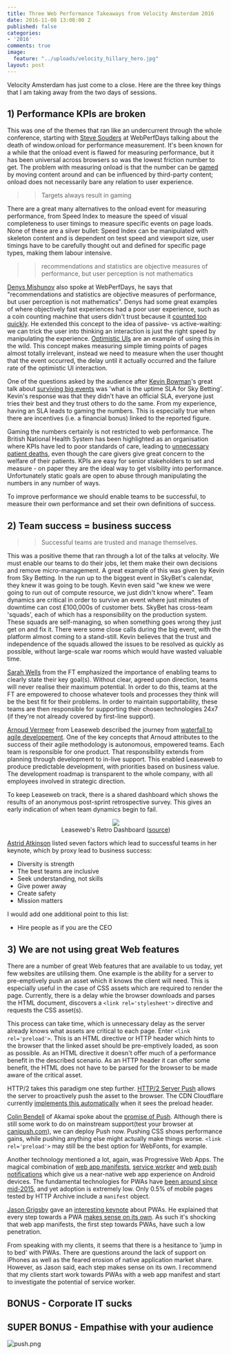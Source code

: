 ```yaml
---
title: Three Web Performance Takeaways from Velocity Amsterdam 2016
date: 2016-11-08 13:08:00 Z
published: false
categories:
- '2016'
comments: true
image:
  feature: "../uploads/velocity_hillary_hero.jpg"
layout: post
---
```


Velocity Amsterdam has just come to a close. Here are the three key things that I am taking away from the two days of sessions.

## 1) Performance KPIs are broken

This was one of the themes that ran like an undercurrent through the whole conference, starting with [Steve Souders](https://twitter.com/souders) at WebPerfDays talking about the death of window.onload for performance measurement. It's been known for a while that the onload event is flawed for measuring performance, but it has been universal across browsers so was the lowest friction number to get. The problem with measuring onload is that the number can be [gamed](http://www.leanblog.org/tag/gaming-the-numbers/) by moving content around and can be influenced by third-party content; onload does not necessarily bare any relation to user experience.

> > Targets always result in gaming

There are a great many alternatives to the onload event for measuring performance, from Speed Index to measure the speed of visual completeness to user timings to measure specific events on page loads. None of these are a silver bullet: Speed Index can be manipulated with skeleton content and is dependent on test speed and viewport size, user timings have to be carefully thought out and defined for specific page types, making them labour intensive.

> > recommendations and statistics are objective measures of performance, but user perception is not mathematics

[Denys Mishunov](https://twitter.com/mishunov) also spoke at WebPerfDays, he says that "recommendations and statistics are objective measures of performance, but user perception is not mathematics". Denys had some great examples of where objectively fast experiences had a poor user experience, such as a coin counting machine that users didn't trust because it [counted too quickly](http://www.90percentofeverything.com/2010/12/16/adding-delays-to-increase-perceived-value-does-it-work/). He extended this concept to the idea of passive- vs active-waiting: we can trick the user into thinking an interaction is just the right speed by manipulating the experience. [Optimistic UIs](https://www.smashingmagazine.com/2016/11/true-lies-of-optimistic-user-interfaces/) are an example of using this in the wild. This concept makes measuring simple timing points of pages almost totally irrelevant, instead we need to measure when the user thought that the event occurred, the delay until it actually occurred and the failure rate of the optimistic UI interaction.

One of the questions asked by the audience after [Kevin Bowman](https://twitter.com/__kb)'s great talk about [surviving big events](http://conferences.oreilly.com/velocity/devops-web-performance-eu/public/schedule/detail/53557) was 'what is the uptime SLA for Sky Betting'. Kevin's response was that they didn't have an official SLA, everyone just tries their best and they trust others to do the same. From my experience, having an SLA leads to gaming the numbers. This is especially true when there are incentives (i.e. a financial bonus) linked to the reported figure.

Gaming the numbers certainly is not restricted to web performance. The British National Health System has been highlighted as an organisation where KPIs have led to poor standards of care, leading to [unnecessary patient deaths](http://www.nationalhealthexecutive.com/Health-Care-News/nhs-performance-management-putting-standards-of-care-at-risk), even though the care givers give great concern to the welfare of their patients. KPIs are easy for senior stakeholders to set and measure - on paper they are the ideal way to get visibility into performance. Unfortunately static goals are open to abuse through manipulating the numbers in any number of ways.

To improve performance we should enable teams to be successful, to measure their own performance and set their own definitions of success.

## 2) Team success = business success

> > Successful teams are trusted and manage themselves.

This was a positive theme that ran through a lot of the talks at velocity. We must enable our teams to do their jobs, let them make their own decisions and remove micro-management.
A great example of this was given by Kevin from Sky Betting. In the run up to the biggest event in SkyBet's calendar, they knew it was going to be tough. Kevin even said "we knew we were going to run out of compute resource, we just didn't know where". Team dynamics are critical in order to survive an event where just minutes of downtime can cost £100,000s of customer bets. SkyBet has cross-team 'squads', each of which has a responsibility on the production system. These squads are self-managing, so when something goes wrong they just get on and fix it. There were some close calls during the big event, with the platform almost coming to a stand-still. Kevin believes that the trust and independence of the squads allowed the issues to be resolved as quickly as possible, without large-scale war rooms which would have wasted valuable time.

[Sarah Wells](https://twitter.com/sarahjwells) from the FT emphasized the importance of enabling teams to clearly state their key goal(s). Without clear, agreed upon direction, teams will never realise their maximum potential. In order to do this, teams at the FT are empowered to choose whatever tools and processes they think will be the best fit for their problems. In order to maintain supportability, these teams are then responsible for supporting their chosen technologies 24x7 (if they're not already covered by first-line support).

[Arnoud Vermeer](https://twitter.com/funzoneq) from Leaseweb described the journey from [waterfall to agile developement](http://conferences.oreilly.com/velocity/devops-web-performance-eu/public/schedule/detail/52562). One of the key concepts that Arnoud attributes to the success of their agile methodology is autonomous, empowered teams. Each team is responsible for one product. That responsibility extends from planning through development to in-live support. This enabled Leaseweb to produce predictable development, with priorities based on business value. The development roadmap is transparent to the whole company, with all employees involved in strategic direction.

To keep Leaseweb on track, there is a shared dashboard which shows the results of an anonymous post-sprint retrospective survey. This gives an early indication of when team dynamics begin to fail.

<figure align="center">
<img style="max-width:90%;" src="/uploads/team_dashboard.png"/>
<figcaption>Leaseweb's Retro Dashboard (<a href="http://cdn.oreillystatic.com/en/assets/1/event/167/The%20Anarchist%20Cookbook_%20DevOps%20and%20Agile%20recipes%20for%20blowing%20up%20the%20waterfall%20Presentation.pdf">source</a>)</figcaption>
</figure>

[Astrid Atkinson](https://twitter.com/shinynew_oz) listed seven factors which lead to successful teams in her keynote, which by proxy lead to business success:

 * Diversity is strength
 * The best teams are inclusive
 * Seek understanding, not skills
 * Give power away
 * Create safety
 * Mission matters

I would add one additional point to this list:

 * Hire people as if you are the CEO

## 3) We are not using great Web features

There are a number of great Web features that are available to us today, yet few websites are utilising them. One example is the ability for a server to pre-emptively push an asset which it knows the client will need. This is especially useful in the case of CSS assets which are required to render the page. Currently, there is a delay whie the browser downloads and parses the HTML document, discovers a ```<link rel='stylesheet'>``` directive and requests the CSS asset(s).

This process can take time, which is unnecessary delay as the server already knows what assets are critical to each page. Enter ```<link rel='preload'>```. This is an HTML directive or HTTP header which hints to the browser that the linked asset should be pre-emptively loaded, as soon as possible. As an HTML directive it doesn't offer much of a performance benefit in the described scenario. As an HTTP header it can offer some benefit, the HTML does not have to be parsed for the browser to be made aware of the critical asset.

HTTP/2 takes this paradigm one step further. [HTTP/2 Server Push](https://www.igvita.com/2013/06/12/innovating-with-http-2.0-server-push/) allows the server to proactively push the asset to the browser. The CDN Cloudflare currently [implements this automatically](https://blog.cloudflare.com/announcing-support-for-http-2-server-push-2/) when it sees the preload header.

[Colin Bendell](https://twitter.com/colinbendell) of Akamai spoke about the [promise of Push](http://conferences.oreilly.com/velocity/devops-web-performance-eu/public/schedule/detail/53584). Although there is still some work to do on mainstream support(test your browser at [canipush.com](https://canipush.com)), we can deploy Push now. Pushing CSS shows performance gains, while pushing anything else might actually make things worse. ```<link rel='preload'>``` may still be the best option for WebFonts, for example.

Another technology mentioned a lot, again, was Progressive Web Apps. The magical combination of [web app manifests](https://developers.google.com/web/updates/2014/11/Support-for-installable-web-apps-with-webapp-manifest-in-chrome-38-for-Android), [service worker](https://jakearchibald.com/2014/using-serviceworker-today/) and [web push notifications](https://developers.google.com/web/fundamentals/engage-and-retain/push-notifications/) which give us a near-native web app experience on Android devices. The fundamental technologies for PWAs have [been around since mid-2015](https://infrequently.org/2015/06/progressive-apps-escaping-tabs-without-losing-our-soul/), and yet adoption is extremely low. Only 0.5% of mobile pages tested by HTTP Archive include a ```manifest``` object.

[Jason Grigsby](https://twitter.com/grigs) gave an [interesting keynote](http://conferences.oreilly.com/velocity/devops-web-performance-eu/public/schedule/detail/54697) about PWAs. He explained that every step towards a PWA [makes sense on its own](https://cloudfour.com/thinks/progressive-web-apps-simply-make-sense/). As such it's shocking that web app manifests, the first step towards PWAs, have such a low penetration.

From speaking with my clients, it seems that there is a hesitance to 'jump in to bed' with PWAs. There are questions around the lack of support on iPhones as well as the feared erosion of native application market share. However, as Jason said, each step makes sense on its own. I recommend that my clients start work towards PWAs with a web app manifest and start to investigate the potential of service worker.

## BONUS - Corporate IT sucks

## SUPER BONUS - Empathise with your audience

![push.png](/uploads/push.png)